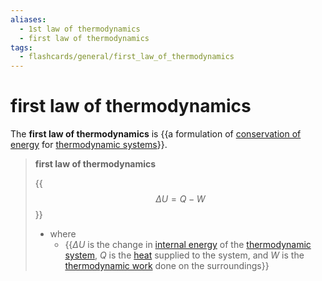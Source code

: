 ```yaml
---
aliases:
  - 1st law of thermodynamics
  - first law of thermodynamics
tags:
  - flashcards/general/first_law_of_thermodynamics
---
```


# first law of thermodynamics

The __first law of thermodynamics__ is {{a formulation of [conservation of energy](conservation%20of%20energy.md) for [thermodynamic systems](thermodynamic%20system.md)}}. <!--SR:!2024-01-02,15,290-->

> __first law of thermodynamics__
>
> {{$$\Delta U = Q - W$$}}
>
> - where
>     - {{$\Delta U$ is the change in [internal energy](internal%20energy.md) of the [thermodynamic system](thermodynamic%20system.md), $Q$ is the [heat](heat.md) supplied to the system, and $W$ is the [thermodynamic work](work%20(thermodynamics).md) done on the surroundings}} <!--SR:!2023-12-31,13,290!2024-01-03,16,290-->
